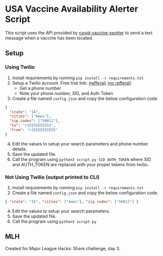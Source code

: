 # USA Vaccine Availability Alerter Script

This script uses the API provided by [covid-vaccine-spotter](https://github.com/GUI/covid-vaccine-spotter) to send a text message when a vaccine has been located.

## Setup

### Using Twilio

1. Install requirements by running `pip install -r requirements.txt`
2. Setup a Twilio account. Free trial link: [(refferal)](www.twilio.com/referral/WTOydE) [(no refferal)](https://www.twilio.com/try-twilio)
   - Get a phone number
   - Note your phone number, SID, and Auth Token
3. Create a file named `config.json` and copy the below configuration code.

```json
{
  "state": "IA",
  "cities": ["Ames"],
  "zip_codes": ["50012"],
  "to": "+15555555555",
  "from": "+15555555555"
}
```

4. Edit the values to setup your search parameters and phone number details.
5. Save the updated file.
6. Call the program using `python3 script.py SID AUTH_TOKEN` where SID and AUTH_TOKEN are replaced with your proper tokens from twilio.

### Not Using Twilio (output printed to CLI)

1. Install requirements by running `pip install -r requirements.txt`
2. Create a file named `config.json` and copy the below configuration code.

```json
{ "state": "IA", "cities": ["Ames"], "zip_codes": ["50012"] }
```

4. Edit the values to setup your search parameters.
5. Save the updated file.
6. Call the program using `python3 script.py`

## MLH

Created for Major League Hacks: Share challenge, day 3.
